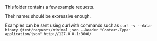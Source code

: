 This folder contains a few example requests.

Their names should be expressive enough.

Examples can be sent using curl with commands such as
```curl -v --data-binary @test/requests/minimal.json --header "Content-Type: application/json" http://127.0.0.1:3000/```
